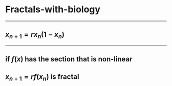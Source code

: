 # Fractals-with-biology
---
## $x_{n+1} = r x_n (1 - x_n)$
---
## if $f(x)$ has the section that is non-linear
## $x_{n+1} = r f(x_n)$ is fractal